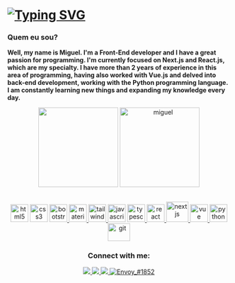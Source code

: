 # [![Typing SVG](https://readme-typing-svg.herokuapp.com/?color=3a86ff&size=35&center=true&vCenter=true&width=1000&lines=What'sup,+your+Welcome+to+my+github+;Dev+Front-End)](https://git.io/typing-svg)

### Quem eu sou?



<p>
  <strong>
    Well, my name is Miguel. I'm a Front-End developer and I have a great passion for programming. I'm currently focused on Next.js and React.js, which are my specialty. I have more than 2 years of experience in this area of ​​programming, having also worked with Vue.js and delved into back-end development, working with the Python programming language. I am constantly learning new things and expanding my knowledge every day.
  </strong>
</p>

<div style="display: inline_block" align="center">
  <img height="180em" src="https://github-readme-stats.vercel.app/api?username=Miguel-ectil&show_icons=true&count_private=true&hide_border=true&title_color=f9fafb&icon_color=22d3ee&text_color=fef3c7&bg_color=0d1117"/>
  <img left='2px' height="180em" src="https://github-readme-stats.vercel.app/api/top-langs/?username=Miguel-ectil&layout=compact&hide_border=true&title_color=f9fafb&text_color=fef3c7&bg_color=0d1117/>
  <p><img align="center" src="https://github-readme-streak-stats.herokuapp.com/?user=Miguel-ectil&theme=radical" alt="miguel" /></p>
</div>

##

<div align="center">
  <img 
    alt="html5" 
    width="40"
    height='40'
    src="https://icongr.am/devicon/html5-original.svg?size=128&color=2e4de5" />
  <img 
    alt="css3" 
    width="40"
    height='40'
    src="https://icongr.am/devicon/css3-original.svg?size=128&color=2e4de5" />
  
  <a href="https://getbootstrap.com/docs/5.0/getting-started/introduction/"> 
    <img alt="bootstrap" width="40" height='40' src="https://icongr.am/devicon/bootstrap-plain.svg?size=128&color=6938f0" />
  </a>

  <a href="https://mui.com/material-ui/">
    <img alt="materialui" width="40" height='40' src="https://cdn.jsdelivr.net/gh/devicons/devicon/icons/materialui/materialui-original.svg" />
  </a>

  <a href="https://tailwindcss.com/">
    <img alt="tailwindcss" width="40" height='40' src="https://cdn.jsdelivr.net/gh/devicons/devicon/icons/tailwindcss/tailwindcss-plain.svg" />
  </a>

  <a>
    <img alt="javascript" width="40" height="40" src="https://icongr.am/devicon/javascript-original.svg?size=128&color=2e4de5" /> 
  </a>

  <a href="https://www.typescriptlang.org/">
    <img alt="typescript" width="40" height='40' src="https://icongr.am/devicon/typescript-plain.svg?size=128&color=2e4de5" />
  </a>

  <a href="https://react.dev/">
    <img alt="react" width="40" height='40'src="https://icongr.am/devicon/react-original.svg?size=128&color=2e4de5" />
  </a>

  <a href="https://nextjs.org/" target="_blank" rel="noreferrer"> 
    <img src="https://d2nir1j4sou8ez.cloudfront.net/wp-content/uploads/2021/12/nextjs-boilerplate-logo.png" alt="nextjs" width="50" height="46"/>
  </a>
  
  <a href="https://vuejs.org/">
    <img alt="vue" width="40" height='40' src="https://icongr.am/devicon/vuejs-original.svg?size=128&color=2e4de5" />
  </a>
  
  <a href="https://www.python.org/">
    <img alt="python"  width="40" height='40' src="https://icongr.am/devicon/python-original.svg?size=128&color=2e4de5" />
  </a>
  
  <a href="https://git-scm.com/">
    <img alt="git" width="50" height='40' src="https://icongr.am/devicon/git-original.svg?size=126&color=e44d26" />
  </a>
  <!-- <img 
    alt="visualstudio" 
    width="50"
    height='40'
    src="https://icongr.am/devicon/visualstudio-plain.svg?size=126&color=00adef" />
  <img 
    alt="ubuntu" 
    width="50"
    height='40'
    src="https://icongr.am/devicon/ubuntu-plain.svg?size=126&color=e44d26" /> -->

  ###
<h3>Connect with me:</h3>
  <a href="https://www.linkedin.com/in/miguel-ectil-a54063267/">
    <img src="https://img.shields.io/badge/LinkedIn-0077B5?style=for-the-badge&logo=linkedin&logoColor=white" />
  </a>
  <a href="mailto:ectilmiguelmiguelectil@gmail.com">
    <img src="https://img.shields.io/badge/Gmail-D14836?style=for-the-badge&logo=gmail&logoColor=white" />
  </a>
  <a href = "https://github.com/Miguel-ectil">
    <img src="https://img.shields.io/badge/GitHub-100000?style=for-the-badge&logo=github&logoColor=white" target="_blank" />
  </a>
  <a href="https://discordapp.com/users/850006673815765083/850006673815765085"> 
    <img src="https://img.shields.io/badge/Discord-7289DA?style=for-the-badge&logo=discord&logoColor=white" alt="Envoy_#1852" />
  </a>
</div>
